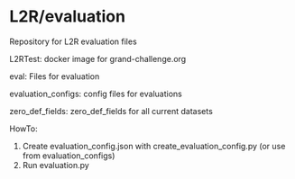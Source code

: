 # L2R/evaluation
Repository for L2R evaluation files


L2RTest: docker image for grand-challenge.org

eval: Files for evaluation

evaluation_configs: config files for evaluations

zero_def_fields: zero_def_fields for all current datasets


HowTo:
1) Create evaluation_config.json with create_evaluation_config.py (or use from evaluation_configs)
2) Run evaluation.py
